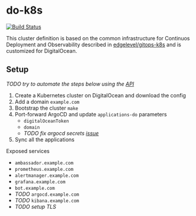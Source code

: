 # do-k8s

[![Build Status][travis-image]][travis-url]

[travis-image]: https://travis-ci.org/niqdev/do-k8s.svg?branch=master
[travis-url]: https://travis-ci.org/niqdev/do-k8s

This cluster definition is based on the common infrastructure for Continuos Deployment and Observability described in [edgelevel/gitops-k8s](https://github.com/edgelevel/gitops-k8s) and is customized for DigitalOcean.

## Setup

*TODO try to automate the steps below using the [API](https://developers.digitalocean.com/documentation/v2)*

1) Create a Kubernetes cluster on DigitalOcean and download the config
2) Add a domain `example.com`
3) Bootstrap the cluster `make`
4) Port-forward ArgoCD and update `applications-do` parameters
    * `digitalOceanToken`
    * `domain`
    * *TODO fix argocd secrets [issue](https://github.com/argoproj/argo-cd/issues/1786)*
4) Sync all the applications

Exposed services
* `ambassador.example.com`
* `prometheus.example.com`
* `alertmanager.example.com`
* `grafana.example.com`
* `bot.example.com`
* *TODO* `argocd.example.com`
* *TODO* `kibana.example.com`
* *TODO setup TLS*
